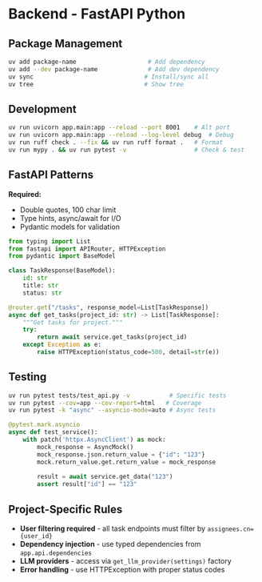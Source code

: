 # Backend - FastAPI Python

## Package Management
```bash
uv add package-name                    # Add dependency
uv add --dev package-name              # Add dev dependency  
uv sync                               # Install/sync all
uv tree                               # Show tree
```

## Development
```bash
uv run uvicorn app.main:app --reload --port 8001    # Alt port
uv run uvicorn app.main:app --reload --log-level debug  # Debug
uv run ruff check . --fix && uv run ruff format .   # Format
uv run mypy . && uv run pytest -v                   # Check & test
```

## FastAPI Patterns
**Required:**
- Double quotes, 100 char limit
- Type hints, async/await for I/O
- Pydantic models for validation

```python
from typing import List
from fastapi import APIRouter, HTTPException
from pydantic import BaseModel

class TaskResponse(BaseModel):
    id: str
    title: str
    status: str

@router.get("/tasks", response_model=List[TaskResponse])
async def get_tasks(project_id: str) -> List[TaskResponse]:
    """Get tasks for project."""
    try:
        return await service.get_tasks(project_id)
    except Exception as e:
        raise HTTPException(status_code=500, detail=str(e))
```

## Testing
```bash
uv run pytest tests/test_api.py -v           # Specific tests
uv run pytest --cov=app --cov-report=html   # Coverage
uv run pytest -k "async" --asyncio-mode=auto # Async tests
```

```python
@pytest.mark.asyncio
async def test_service():
    with patch('httpx.AsyncClient') as mock:
        mock_response = AsyncMock()
        mock_response.json.return_value = {"id": "123"}
        mock.return_value.get.return_value = mock_response
        
        result = await service.get_data("123")
        assert result["id"] == "123"
```

## Project-Specific Rules
- **User filtering required** - all task endpoints must filter by `assignees.cn={user_id}`
- **Dependency injection** - use typed dependencies from `app.api.dependencies`
- **LLM providers** - access via `get_llm_provider(settings)` factory
- **Error handling** - use HTTPException with proper status codes
